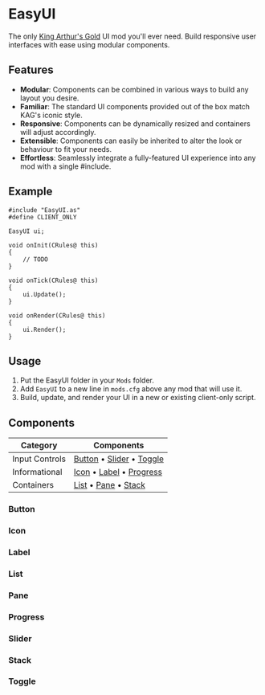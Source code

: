 # EasyUI

The only [King Arthur's Gold](https://kag2d.com/) UI mod you'll ever need. Build responsive user interfaces with ease using modular components.

## Features

- **Modular**: Components can be combined in various ways to build any layout you desire.
- **Familiar**: The standard UI components provided out of the box match KAG's iconic style.
- **Responsive**: Components can be dynamically resized and containers will adjust accordingly.
- **Extensible**: Components can easily be inherited to alter the look or behaviour to fit your needs.
- **Effortless**: Seamlessly integrate a fully-featured UI experience into any mod with a single #include.

## Example

```angelscript
#include "EasyUI.as"
#define CLIENT_ONLY

EasyUI ui;

void onInit(CRules@ this)
{
    // TODO
}

void onTick(CRules@ this)
{
    ui.Update();
}

void onRender(CRules@ this)
{
    ui.Render();
}
```

## Usage

1. Put the EasyUI folder in your `Mods` folder.
2. Add `EasyUI` to a new line in `mods.cfg` above any mod that will use it.
3. Build, update, and render your UI in a new or existing client-only script.

## Components

| Category       | Components                                                |
| -------------- | --------------------------------------------------------- |
| Input Controls | [Button](#button) • [Slider](#slider) • [Toggle](#toggle) |
| Informational  | [Icon](#icon) • [Label](#label) • [Progress](#progress)   |
| Containers     | [List](#list) • [Pane](#pane) • [Stack](#stack)           |

### Button

### Icon

### Label

### List

### Pane

### Progress

### Slider

### Stack

### Toggle
